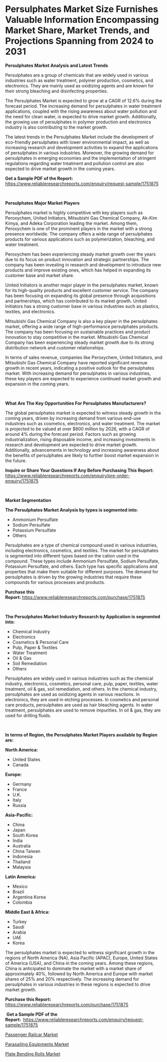 <p><h1>Persulphates Market Size Furnishes Valuable Information Encompassing Market Share, Market Trends, and Projections Spanning from 2024 to 2031</h1></p><p><strong>Persulphates Market Analysis and Latest Trends</strong></p>
<p><p>Persulphates are a group of chemicals that are widely used in various industries such as water treatment, polymer production, cosmetics, and electronics. They are mainly used as oxidizing agents and are known for their strong bleaching and disinfecting properties.</p><p>The Persulphates Market is expected to grow at a CAGR of 12.6% during the forecast period. The increasing demand for persulphates in water treatment applications, coupled with the rising awareness about water pollution and the need for clean water, is expected to drive market growth. Additionally, the growing use of persulphates in polymer production and electronics industry is also contributing to the market growth.</p><p>The latest trends in the Persulphates Market include the development of eco-friendly persulphates with lower environmental impact, as well as increasing research and development activities to expand the applications of persulphates in various industries. Moreover, the growing demand for persulphates in emerging economies and the implementation of stringent regulations regarding water treatment and pollution control are also expected to drive market growth in the coming years.</p></p>
<p><strong>Get a Sample PDF of the Report:&nbsp;</strong> <a href="https://www.reliableresearchreports.com/enquiry/request-sample/1751875">https://www.reliableresearchreports.com/enquiry/request-sample/1751875</a></p>
<p>&nbsp;</p>
<p><strong>Persulphates Major Market Players</strong></p>
<p><p>Persulphates market is highly competitive with key players such as Peroxychem, United Initiators, Mitsubishi Gas Chemical Company, Ak-Kim Kimya, and Adeka Corporation leading the market. Among them, Peroxychem is one of the prominent players in the market with a strong presence worldwide. The company offers a wide range of persulphates products for various applications such as polymerization, bleaching, and water treatment.</p><p>Peroxychem has been experiencing steady market growth over the years due to its focus on product innovation and strategic partnerships. The company has been investing in research and development to introduce new products and improve existing ones, which has helped in expanding its customer base and market share.</p><p>United Initiators is another major player in the persulphates market, known for its high-quality products and excellent customer service. The company has been focusing on expanding its global presence through acquisitions and partnerships, which has contributed to its market growth. United Initiators has a strong customer base in various industries such as plastics, textiles, and electronics.</p><p>Mitsubishi Gas Chemical Company is also a key player in the persulphates market, offering a wide range of high-performance persulphates products. The company has been focusing on sustainable practices and product innovation to stay competitive in the market. Mitsubishi Gas Chemical Company has been experiencing steady market growth due to its strong distribution network and customer relationships.</p><p>In terms of sales revenue, companies like Peroxychem, United Initiators, and Mitsubishi Gas Chemical Company have reported significant revenue growth in recent years, indicating a positive outlook for the persulphates market. With increasing demand for persulphates in various industries, these key players are expected to experience continued market growth and expansion in the coming years.</p></p>
<p>&nbsp;</p>
<p><strong>What Are The Key Opportunities For Persulphates Manufacturers?</strong></p>
<p><p>The global persulphates market is expected to witness steady growth in the coming years, driven by increasing demand from various end-use industries such as cosmetics, electronics, and water treatment. The market is projected to be valued at over $800 million by 2026, with a CAGR of around 4% during the forecast period. Factors such as growing industrialization, rising disposable income, and increasing investments in research and development are expected to drive market growth. Additionally, advancements in technology and increasing awareness about the benefits of persulphates are likely to further boost market expansion in the future.</p></p>
<p><strong>Inquire or Share Your Questions If Any Before Purchasing This Report:</strong> <a href="https://www.reliableresearchreports.com/enquiry/pre-order-enquiry/1751875">https://www.reliableresearchreports.com/enquiry/pre-order-enquiry/1751875</a></p>
<p>&nbsp;</p>
<p><strong>Market Segmentation</strong></p>
<p><strong>The Persulphates Market Analysis by types is segmented into:</strong></p>
<p><ul><li>Ammonium Persulfate</li><li>Sodium Persulfate</li><li>Potassium Persulfate</li><li>Others</li></ul></p>
<p><p>Persulphates are a type of chemical compound used in various industries, including electronics, cosmetics, and textiles. The market for persulphates is segmented into different types based on the cation used in the compound. These types include Ammonium Persulfate, Sodium Persulfate, Potassium Persulfate, and others. Each type has specific applications and properties that make them suitable for different purposes. The demand for persulphates is driven by the growing industries that require these compounds for various processes and products.</p></p>
<p><strong>Purchase this Report:&nbsp;</strong><a href="https://www.reliableresearchreports.com/purchase/1751875">https://www.reliableresearchreports.com/purchase/1751875</a></p>
<p>&nbsp;</p>
<p><strong>The Persulphates Market Industry Research by Application is segmented into:</strong></p>
<p><ul><li>Chemical Industry</li><li>Electronics</li><li>Cosmetics & Personal Care</li><li>Pulp, Paper & Textiles</li><li>Water Treatment</li><li>Oil & Gas</li><li>Soil Remediation</li><li>Others</li></ul></p>
<p><p>Persulphates are widely used in various industries such as the chemical industry, electronics, cosmetics, personal care, pulp, paper, textiles, water treatment, oil & gas, soil remediation, and others. In the chemical industry, persulphates are used as oxidizing agents in various reactions. In electronics, they are used in etching processes. In cosmetics and personal care products, persulphates are used as hair bleaching agents. In water treatment, persulphates are used to remove impurities. In oil & gas, they are used for drilling fluids.</p></p>
<p>&nbsp;</p>
<p><strong>In terms of Region, the Persulphates Market Players available by Region are:</strong></p>
<p>
    <p> <strong> North America: </strong>
        <ul>
            <li>United States</li>
            <li>Canada</li>
        </ul>
        </p> 
    <p> <strong> Europe: </strong>
        <ul>
            <li>Germany</li>
            <li>France</li>
            <li>U.K.</li>
            <li>Italy</li>
            <li>Russia</li>
        </ul>
        </p> 
    <p> <strong> Asia-Pacific: </strong>
        <ul>
            <li>China</li>
            <li>Japan</li>
            <li>South Korea</li>
            <li>India</li>
            <li>Australia</li>
            <li>China Taiwan</li>
            <li>Indonesia</li>
            <li>Thailand</li>
            <li>Malaysia</li>
        </ul>
        </p> 
    <p> <strong> Latin America: </strong>
        <ul>
            <li>Mexico</li>
            <li>Brazil</li>
            <li>Argentina Korea</li>
            <li>Colombia</li>
        </ul>
        </p> 
    <p> <strong> Middle East & Africa: </strong>
        <ul>
            <li>Turkey</li>
            <li>Saudi</li>
            <li>Arabia</li>
            <li>UAE</li>
            <li>Korea</li>
        </ul>
    </p>
    </p>
<p><p>The persulphates market is expected to witness significant growth in the regions of North America (NA), Asia Pacific (APAC), Europe, United States of America (USA), and China in the coming years. Among these regions, China is anticipated to dominate the market with a market share of approximately 40%, followed by North America and Europe with market shares of 25% and 20% respectively. The increasing demand for persulphates in various industries in these regions is expected to drive market growth.</p></p>
<p><strong>Purchase this Report: </strong><a href="https://www.reliableresearchreports.com/purchase/1751875">https://www.reliableresearchreports.com/purchase/1751875</a></p>
<p>&nbsp;<strong>Get a Sample PDF of the Report:&nbsp;&nbsp;</strong><a href="https://www.reliableresearchreports.com/enquiry/request-sample/1751875">https://www.reliableresearchreports.com/enquiry/request-sample/1751875</a></p>
<p><strong></strong></p>
<p><p><a href="https://view.publitas.com/reportprime-1/passenger-railcar-market-growth-market-trends-covid-19-impact-and-forecasts-for-period-from-2024-2031/">Passenger Railcar Market</a></p><p><a href="https://view.publitas.com/reportprime-1/parasailing-equipments-market-size-focuses-on-market-dynamics-in-depth-analysis-and-future-projections-of-its-market-forecasted-for-period-from-2024-to-2031/">Parasailing Equipments Market</a></p><p><a href="https://view.publitas.com/reportprime-1/plate-bending-rolls-market-with-the-goal-of-estimating-the-market-size-and-future-growth-potential-of-various-market-segments-based-on-component-applications-end-user-and-region/">Plate Bending Rolls Market</a></p></p>